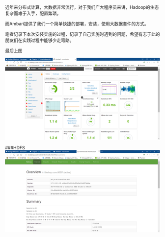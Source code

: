 近年来分布式计算，大数据非常流行，对于我们广大程序员来讲，Hadoop的生态复杂而难于入手，配置繁琐。

而Ambari提供了我们一个简单快捷的部署，安装，使用大数据套件的方式。

笔者记录下本次安装实施的过程，记录了自己实施时遇到的问题，希望有志于此的朋友们在实践过程中能够少走弯路。

最后上图

![](/assets/d1.png)

\#\#\#HDFS![](/assets/hdfs.png)

